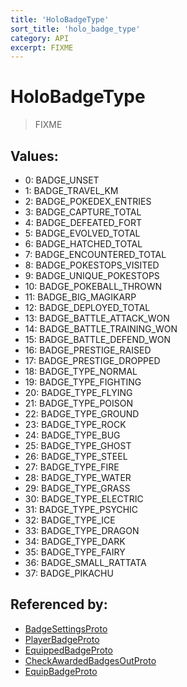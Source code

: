 ```yaml
---
title: 'HoloBadgeType'
sort_title: 'holo_badge_type'
category: API
excerpt: FIXME
---
```


# HoloBadgeType

> FIXME

## Values:

- 0: BADGE_UNSET
- 1: BADGE_TRAVEL_KM
- 2: BADGE_POKEDEX_ENTRIES
- 3: BADGE_CAPTURE_TOTAL
- 4: BADGE_DEFEATED_FORT
- 5: BADGE_EVOLVED_TOTAL
- 6: BADGE_HATCHED_TOTAL
- 7: BADGE_ENCOUNTERED_TOTAL
- 8: BADGE_POKESTOPS_VISITED
- 9: BADGE_UNIQUE_POKESTOPS
- 10: BADGE_POKEBALL_THROWN
- 11: BADGE_BIG_MAGIKARP
- 12: BADGE_DEPLOYED_TOTAL
- 13: BADGE_BATTLE_ATTACK_WON
- 14: BADGE_BATTLE_TRAINING_WON
- 15: BADGE_BATTLE_DEFEND_WON
- 16: BADGE_PRESTIGE_RAISED
- 17: BADGE_PRESTIGE_DROPPED
- 18: BADGE_TYPE_NORMAL
- 19: BADGE_TYPE_FIGHTING
- 20: BADGE_TYPE_FLYING
- 21: BADGE_TYPE_POISON
- 22: BADGE_TYPE_GROUND
- 23: BADGE_TYPE_ROCK
- 24: BADGE_TYPE_BUG
- 25: BADGE_TYPE_GHOST
- 26: BADGE_TYPE_STEEL
- 27: BADGE_TYPE_FIRE
- 28: BADGE_TYPE_WATER
- 29: BADGE_TYPE_GRASS
- 30: BADGE_TYPE_ELECTRIC
- 31: BADGE_TYPE_PSYCHIC
- 32: BADGE_TYPE_ICE
- 33: BADGE_TYPE_DRAGON
- 34: BADGE_TYPE_DARK
- 35: BADGE_TYPE_FAIRY
- 36: BADGE_SMALL_RATTATA
- 37: BADGE_PIKACHU

## Referenced by:

- [BadgeSettingsProto](../../messages/BadgeSettingsProto/)
- [PlayerBadgeProto](../../messages/PlayerBadgeProto/)
- [EquippedBadgeProto](../../messages/EquippedBadgeProto/)
- [CheckAwardedBadgesOutProto](../../messages/CheckAwardedBadgesOutProto/)
- [EquipBadgeProto](../../messages/EquipBadgeProto/)

